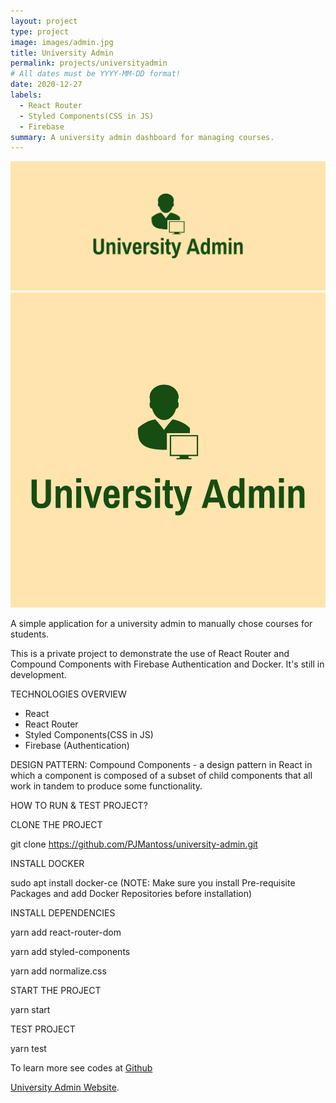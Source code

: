 ```yaml
---
layout: project
type: project
image: images/admin.jpg
title: University Admin
permalink: projects/universityadmin
# All dates must be YYYY-MM-DD format!
date: 2020-12-27
labels:
  - React Router
  - Styled Components(CSS in JS)
  - Firebase
summary: A university admin dashboard for managing courses.
---
```


<div class="ui small rounded images">
  <img class="ui image" src="../images/admin2.jpg">
  <img class="ui image" src="../images/admin.jpg">
</div>

A simple application for a university admin to manually chose courses for students.

This is a private project to demonstrate the use of React Router and Compound Components with Firebase Authentication and Docker. It's still in development.

TECHNOLOGIES OVERVIEW

  - React
  - React Router
  - Styled Components(CSS in JS)
  - Firebase (Authentication)

DESIGN PATTERN: Compound Components - a design pattern in React in which a component is composed of a subset of child components that all work in tandem to produce some functionality.

HOW TO RUN & TEST PROJECT?

CLONE THE PROJECT

git clone https://github.com/PJMantoss/university-admin.git

INSTALL DOCKER

sudo apt install docker-ce (NOTE: Make sure you install Pre-requisite Packages and add Docker Repositories before installation)

INSTALL DEPENDENCIES

yarn add react-router-dom

yarn add styled-components

yarn add normalize.css

START THE PROJECT

yarn start

TEST PROJECT

yarn test

To learn more see codes at <a href="https://github.com/PJMantoss/university-admin"><i class="large github icon "></i>Github</a>

[University Admin Website](https://pjmantoss.github.io/university-admin/#/).
